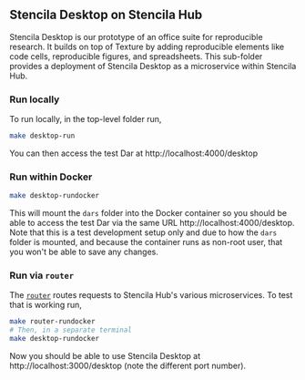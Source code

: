 ## Stencila Desktop on Stencila Hub

Stencila Desktop is our prototype of an office suite for reproducible research. It builds on top of Texture by adding reproducible elements like code cells, reproducible figures, and spreadsheets. This sub-folder provides a deployment of Stencila Desktop as a microservice within Stencila Hub.

### Run locally

To run locally, in the top-level folder run,

```bash
make desktop-run
```

You can then access the test Dar at http://localhost:4000/desktop


### Run within Docker

```bash
make desktop-rundocker
```

This will mount the `dars` folder into the Docker container so you should be able to access the test Dar via the same URL http://localhost:4000/desktop. Note that this is a test development setup only and due to how the `dars` folder is mounted, and because the container runs as non-root user, that you won't be able to save any changes.


### Run via `router`

The [`router`](../router) routes requests to Stencila Hub's various microservices. To test that is working run,

```bash
make router-rundocker
# Then, in a separate terminal
make desktop-rundocker
```

Now you should be able to use Stencila Desktop at http://localhost:3000/desktop (note the different port number).
